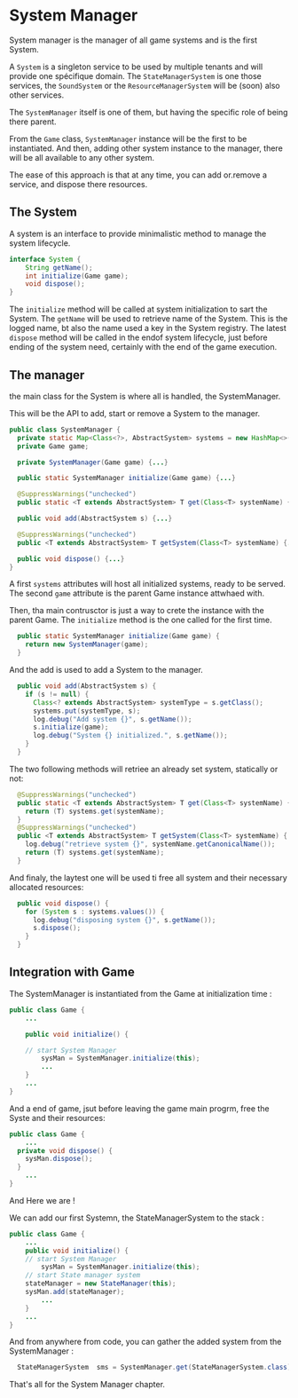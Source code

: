 # System Manager

System manager is the manager of all game systems and is the first System.

A `System` is a singleton service to be used by multiple tenants and will provide one spécifique domain. The `StateManagerSystem` is one those services, the `SoundSystem` or the `ResourceManagerSystem` will be (soon) also other services.

The `SystemManager` itself is one of them, but having the specific role of being there parent.

From the `Game` class, `SystemManager` instance will be the first to be instantiated.
And then, adding other system instance to the manager, there will be all available to any other system.

The ease of this approach is that at any time, you can add or.remove a service, and dispose there resources.

## The System

A system is an interface to provide minimalistic method to manage the system lifecycle.

```java
interface System {
    String getName();
    int initialize(Game game);
    void dispose();
}
```

The `initialize` method will be called at system initialization to sart the System.
The `getName` will be used to retrieve name of the System. This is the logged name, bt also the name used a key in the System registry.
The latest `dispose` method will be called in the endof system lifecycle, just before ending of the system need, certainly with the end of the game execution.

## The manager

the main class for the System is where all is handled, the SystemManager.

This will be the API to add, start or remove a System to the manager.

```java
public class SystemManager {
  private static Map<Class<?>, AbstractSystem> systems = new HashMap<>();
  private Game game;

  private SystemManager(Game game) {...}

  public static SystemManager initialize(Game game) {...}

  @SuppressWarnings("unchecked")
  public static <T extends AbstractSystem> T get(Class<T> systemName) {...}

  public void add(AbstractSystem s) {...}

  @SuppressWarnings("unchecked")
  public <T extends AbstractSystem> T getSystem(Class<T> systemName) {...}

  public void dispose() {...}
}

```

A first `systems` attributes will host all initialized systems, ready to be served.
The second `game` attribute is the parent Game instance attwhaed with.

Then, tha main contrusctor is just a way to crete the instance with the parent Game.
The `initialize` method is the one called for the first time.

```java
  public static SystemManager initialize(Game game) {
    return new SystemManager(game);
  }
```

And the add is used to add a System to the manager.

```java
  public void add(AbstractSystem s) {
    if (s != null) {
      Class<? extends AbstractSystem> systemType = s.getClass();
      systems.put(systemType, s);
      log.debug("Add system {}", s.getName());
      s.initialize(game);
      log.debug("System {} initialized.", s.getName());
    }
  }
```

The two following methods will retriee an already set system, statically or not:

```java
  @SuppressWarnings("unchecked")
  public static <T extends AbstractSystem> T get(Class<T> systemName) {
    return (T) systems.get(systemName);
  }
  @SuppressWarnings("unchecked")
  public <T extends AbstractSystem> T getSystem(Class<T> systemName) {
    log.debug("retrieve system {}", systemName.getCanonicalName());
    return (T) systems.get(systemName);
  }
```

And finaly, the laytest one will be used ti free all system and their necessary allocated resources:

```java
  public void dispose() {
    for (System s : systems.values()) {
      log.debug("disposing system {}", s.getName());
      s.dispose();
    }
  }
```

## Integration with Game

The SystemManager is instantiated from the Game at initialization time :

```java
public class Game {
    ...

    public void initialize() {

    // start System Manager
        sysMan = SystemManager.initialize(this);
        ...
    }
    ...
}
```

And a end of game, jsut before leaving the game main progrm, free the Syste and their resources:

```java
public class Game {
    ...
  private void dispose() {
    sysMan.dispose();
  }
    ...
}
```

And Here we are !

We can add our first Systemn, the StateManagerSystem to the stack :

```java
public class Game {
    ...
    public void initialize() {
    // start System Manager
        sysMan = SystemManager.initialize(this);
    // start State manager system
    stateManager = new StateManager(this);
    sysMan.add(stateManager);
        ...
    }
    ...
}
```

And from anywhere from code, you can gather the added system from the SystemManager :

```java
  StateManagerSystem  sms = SystemManager.get(StateManagerSystem.class);
```

That's all for the System Manager chapter.



